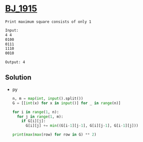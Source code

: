 # [BJ_1915](https://acmicpc.net/problem/1915)

```en
Print maximum square consists of only 1
```

```txt
Input:
4 4
0100
0111
1110
0010

Output: 4
```

## Solution

* py

  ```py
  n, m = map(int, input().split())
  G = [[int(x) for x in input()] for _ in range(n)]

  for i in range(1, n):
    for j in range(1, m):
      if G[i][j]:
        G[i][j] += min((G[i-1][j-1], G[i][j-1], G[i-1][j]))

  print(max(max(row) for row in G) ** 2)
  ```

